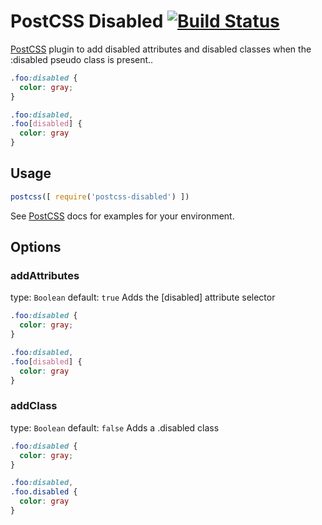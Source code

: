 # PostCSS Disabled [![Build Status][ci-img]][ci]

[PostCSS] plugin to add disabled attributes and disabled classes when the :disabled pseudo class is present..

[PostCSS]: https://github.com/postcss/postcss
[ci-img]:  https://travis-ci.org/cocco3/postcss-disabled.svg
[ci]:      https://travis-ci.org/cocco3/postcss-disabled

```css
.foo:disabled {
  color: gray;
}
```

```css
.foo:disabled,
.foo[disabled] {
  color: gray
}
```

## Usage

```js
postcss([ require('postcss-disabled') ])
```

See [PostCSS] docs for examples for your environment.

## Options

### addAttributes
type: `Boolean`
default: `true`
Adds the [disabled] attribute selector

```css
.foo:disabled {
  color: gray;
}
```

```css
.foo:disabled,
.foo[disabled] {
  color: gray
}
```

### addClass
type: `Boolean`
default: `false`
Adds a .disabled class

```css
.foo:disabled {
  color: gray;
}
```

```css
.foo:disabled,
.foo.disabled {
  color: gray
}
```
